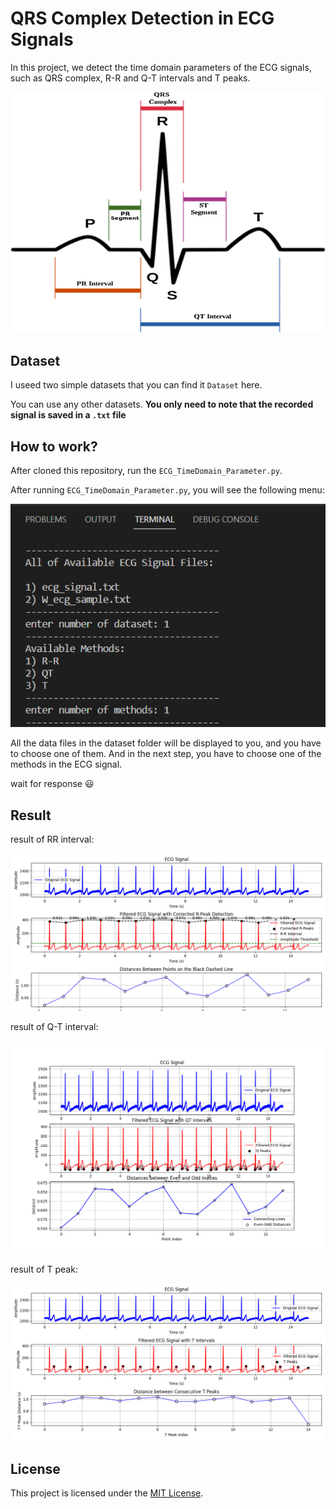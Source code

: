 # QRS Complex Detection in ECG Signals
In this project, we detect the time domain parameters of the ECG signals, such as QRS complex, R-R and Q-T intervals and T peaks.

![image](Images/3.png)

## Dataset
I useed two simple datasets that you can find it <code>Dataset</code> here.

You can use any other datasets. **You only need to note that the recorded signal is saved in a <code>.txt</code> file**

## How to work?
After cloned this repository, run the <code>ECG_TimeDomain_Parameter.py</code>.

After running <code>ECG_TimeDomain_Parameter.py</code>, you will see the following menu:

![image](Images/2.png)

All the data files in the dataset folder will be displayed to you, and you have to choose one of them.  And in the next step, you have to choose one of the methods in the ECG signal.

wait for response 😃

## Result
result of RR interval:

![image](Images/1.png)

result of Q-T interval:

![image](Images/4.png)

result of T peak:

![image](Images/5.png)

## License
This project is licensed under the [MIT License](LICENSE).
